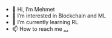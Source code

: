 - 👋 Hi, I’m Mehmet
- 👀 I’m interested in Blockchain and ML
- 🌱 I’m currently learning RL
- 📫 How to reach me [...](https://x.com/0xemkey)

<!---
emkey53/emkey53 is a ✨ special ✨ repository because its `README.md` (this file) appears on your GitHub profile.
You can click the Preview link to take a look at your changes.
--->
